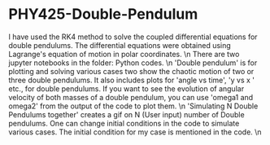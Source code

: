 # PHY425-Double-Pendulum
I have used the RK4 method to solve the coupled differential equations for double pendulums. The differential equations were obtained using Lagrange's equation of motion in polar coordinates. \n
There are two jupyter notebooks in the folder: Python codes. \n
'Double pendulum' is for plotting and solving various cases two show the chaotic motion of two or three double pendulums. It also includes plots for 'angle vs time', 'y vs x ' etc., for double pendulums. If you want to see the evolution of angular velocity of both masses of a double pendulum, you can use 'omega1 and omega2' from the output of the code to plot them. \n
'Simulating N Double Pendulums together' creates a gif on N (User input) number of Double pendulums. One can change initial conditions in the code to simulate various cases. The initial condition for my case is mentioned in the code. \n
